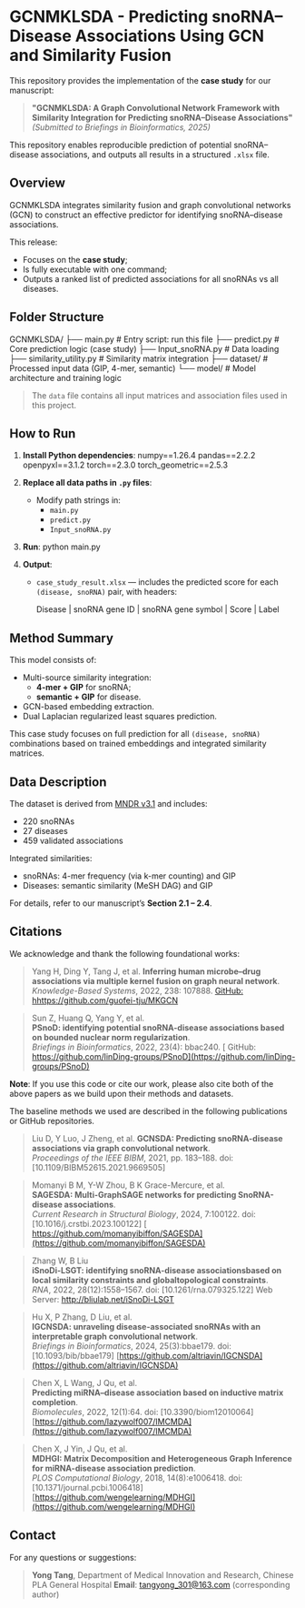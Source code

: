 
# GCNMKLSDA - Predicting snoRNA–Disease Associations Using GCN and Similarity Fusion

This repository provides the implementation of the **case study** for our manuscript:

> **"GCNMKLSDA: A Graph Convolutional Network Framework with Similarity Integration for Predicting snoRNA–Disease Associations"**  
> *(Submitted to Briefings in Bioinformatics, 2025)*

This repository enables reproducible prediction of potential snoRNA–disease associations, and outputs all results in a structured `.xlsx` file.


##  Overview

GCNMKLSDA integrates similarity fusion and graph convolutional networks (GCN) to construct an effective predictor for identifying snoRNA–disease associations.

This release:
- Focuses on the **case study**;
- Is fully executable with one command;
- Outputs a ranked list of predicted associations for all snoRNAs vs all diseases.


##  Folder Structure


GCNMKLSDA/
├── main.py                  # Entry script: run this file
├── predict.py               # Core prediction logic (case study)
├── Input_snoRNA.py          # Data loading
├── similarity_utility.py    # Similarity matrix integration
├── dataset/                 # Processed input data (GIP, 4-mer, semantic)
└── model/      # Model architecture and training logic


>  The `data` file contains all input matrices and association files used in this project.


##  How to Run

1. **Install Python dependencies**:
   numpy==1.26.4
   pandas==2.2.2
   openpyxl==3.1.2
   torch==2.3.0
   torch_geometric==2.5.3


2. **Replace all data paths in `.py` files**:
   - Modify path strings in:
     - `main.py`
     - `predict.py`
     - `Input_snoRNA.py`


3. **Run**:
   python main.py


4. **Output**:
   - `case_study_result.xlsx` — includes the predicted score for each `(disease, snoRNA)` pair, with headers:
     
     Disease | snoRNA gene ID | snoRNA gene symbol | Score | Label
   


##  Method Summary

This model consists of:
- Multi-source similarity integration:
  - **4-mer + GIP** for snoRNA;
  - **semantic + GIP** for disease.
- GCN-based embedding extraction.
- Dual Laplacian regularized least squares prediction.

This case study focuses on full prediction for all `(disease, snoRNA)` combinations based on trained embeddings and integrated similarity matrices.


##  Data Description

The dataset is derived from [MNDR v3.1](http://www.rna-society.org/mndr/) and includes:
- 220 snoRNAs
- 27 diseases
- 459 validated associations

Integrated similarities:
- snoRNAs: 4-mer frequency (via k-mer counting) and GIP
- Diseases: semantic similarity (MeSH DAG) and GIP

For details, refer to our manuscript’s **Section 2.1 – 2.4**.


##  Citations

We acknowledge and thank the following foundational works:

> Yang H, Ding Y, Tang J, et al.
> **Inferring human microbe–drug associations via multiple kernel fusion on graph neural network**.  
> *Knowledge-Based Systems*, 2022, 238: 107888.
> [ GitHub: hhttps://github.com/guofei-tju/MKGCN](https://github.com/guofei-tju/MKGCN)

> Sun Z, Huang Q, Yang Y, et al.  
> **PSnoD: identifying potential snoRNA-disease associations based on bounded nuclear norm regularization**.  
> *Briefings in Bioinformatics*, 2022, 23(4): bbac240.
> [ GitHub: https://github.com/linDing-groups/PSnoD](https://github.com/linDing-groups/PSnoD)

 **Note**: If you use this code or cite our work, please also cite both of the above papers as we build upon their methods and datasets.

The baseline methods we used are described in the following publications or GitHub repositories.

> Liu D, Y Luo, J Zheng, et al.
> **GCNSDA: Predicting snoRNA-disease associations via graph convolutional network**.  
> *Proceedings of the IEEE BIBM*, 2021, pp. 183–188. doi: [10.1109/BIBM52615.2021.9669505]

> Momanyi B M, Y-W Zhou, B K Grace-Mercure, et al.  
> **SAGESDA: Multi-GraphSAGE networks for predicting SnoRNA-disease associations**.  
> *Current Research in Structural Biology*, 2024, 7:100122. doi: [10.1016/j.crstbi.2023.100122]
> [ https://github.com/momanyibiffon/SAGESDA](https://github.com/momanyibiffon/SAGESDA)

> Zhang W, B Liu  
> **iSnoDi-LSGT: identifying snoRNA-disease associationsbased on local similarity constraints and globaltopological constraints**.  
> *RNA*, 2022, 28(12):1558–1567. doi: [10.1261/rna.079325.122]
> Web Server: http://bliulab.net/iSnoDi-LSGT

> Hu X, P Zhang, D Liu, et al.  
> **IGCNSDA: unraveling disease-associated snoRNAs with an interpretable graph convolutional network**.  
> *Briefings in Bioinformatics*, 2024, 25(3):bbae179. doi: [10.1093/bib/bbae179]
> [https://github.com/altriavin/IGCNSDA](https://github.com/altriavin/IGCNSDA)

> Chen X, L Wang, J Qu, et al.  
> **Predicting miRNA–disease association based on inductive matrix completion**.  
> *Biomolecules*, 2022, 12(1):64. doi: [10.3390/biom12010064]
> [https://github.com/lazywolf007/IMCMDA](https://github.com/lazywolf007/IMCMDA)

> Chen X, J Yin, J Qu, et al.  
> **MDHGI: Matrix Decomposition and Heterogeneous Graph Inference for miRNA-disease association prediction**.  
> *PLOS Computational Biology*, 2018, 14(8):e1006418. doi: [10.1371/journal.pcbi.1006418]
> [https://github.com/wengelearning/MDHGI](https://github.com/wengelearning/MDHGI)



##  Contact

For any questions or suggestions:

> **Yong Tang**, Department of Medical Innovation and Research, Chinese PLA General Hospital
> **Email**: tangyong_301@163.com (corresponding author)